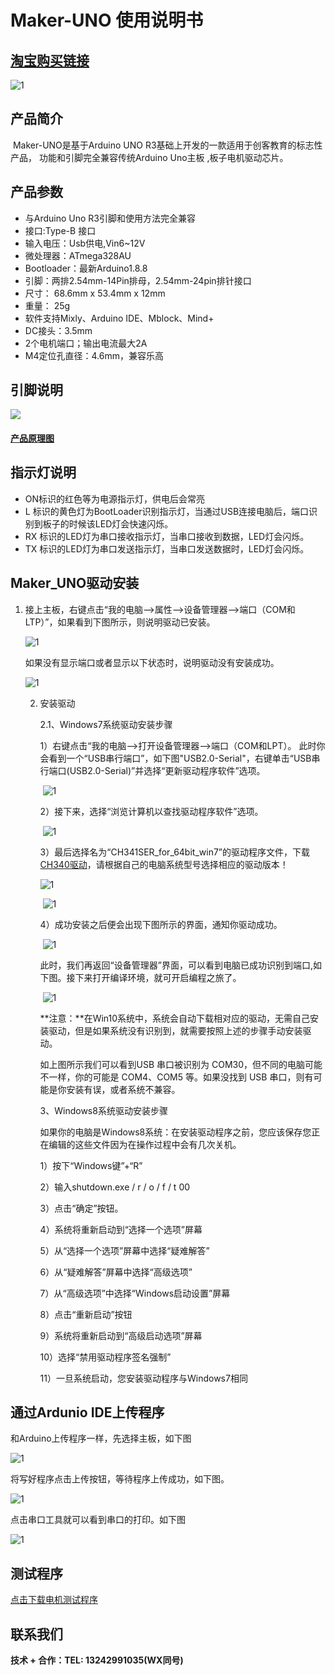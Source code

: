 # Maker-UNO 使用说明书

## [淘宝购买链接](https://item.taobao.com/item.htm?spm=a1z10.5-c-s.w4002-21556097795.26.23ae6b0dJkBCqZ&id=680974076367)

![1](./Maker_UNO/Maker_UNO.png)

## 产品简介

​	Maker-UNO是基于Arduino UNO R3基础上开发的一款适用于创客教育的标志性产品， 功能和引脚完全兼容传统Arduino Uno主板 ,板子电机驱动芯片。

## 产品参数

* 与Arduino Uno R3引脚和使用方法完全兼容
* 接口:Type-B 接口
* 输入电压：Usb供电,Vin6~12V
* 微处理器：ATmega328AU
* Bootloader：最新Arduino1.8.8
* 引脚：两排2.54mm-14Pin排母，2.54mm-24pin排针接口
* 尺寸： 68.6mm x 53.4mm x 12mm
* 重量： 25g
* 软件支持Mixly、Arduino IDE、Mblock、Mind+
* DC接头：3.5mm
* 2个电机端口；输出电流最大2A
* M4定位孔直径：4.6mm，兼容乐高

## 引脚说明 

![ ](./Maker_UNO/Maker_UNO_1.png)



#### **[产品原理图](./Maker_UNO/Maker_Uno.pdf)**

## 指示灯说明

- ON标识的红色等为电源指示灯，供电后会常亮
- L 标识的黄色灯为BootLoader识别指示灯，当通过USB连接电脑后，端口识别到板子的时候该LED灯会快速闪烁。
- RX 标识的LED灯为串口接收指示灯，当串口接收到数据，LED灯会闪烁。
- TX 标识的LED灯为串口发送指示灯，当串口发送数据时，LED灯会闪烁。

## Maker_UNO驱动安装

1. 接上主板，右键点击“我的电脑-->属性-->设备管理器-->端口（COM和LTP）”，如果看到下图所示，则说明驱动已安装。

   ![1](./Maker_UNO/port.jpg)

   如果没有显示端口或者显示以下状态时，说明驱动没有安装成功。

   ![1](./Maker_UNO/unport.jpg)

   2. 安装驱动

      2.1、Windows7系统驱动安装步骤

      1）右键点击“我的电脑-->打开设备管理器-->端口（COM和LPT）。 此时你会看到一个“USB串行端口”，如下图"USB2.0-Serial"，右键单击“USB串行端口(USB2.0-Serial)”并选择“更新驱动程序软件”选项。

      ​                ![1](./Maker_UNO/step1.jpg) 

      2）接下来，选择“浏览计算机以查找驱动程序软件”选项。

      ​                         ![1](./Maker_UNO/step2.jpg) 

      3）最后选择名为“CH341SER_for_64bit_win7”的驱动程序文件，下载[CH340驱动](https://github.com/emakefun/maker-uno/releases/download/v1.0.0/CH340_Driver.zip)，请根据自己的电脑系统型号选择相应的驱动版本！

      <img src="./Maker_UNO/CH340_Driver.png" alt="1" />

      ​             ![1](./Maker_UNO/CH340_Driver1.png) 

      4）成功安装之后便会出现下图所示的界面，通知你驱动成功。

      ​                    ![1](./Maker_UNO/step5.jpg) 

      此时，我们再返回“设备管理器”界面，可以看到电脑已成功识别到端口,如下图。接下来打开编译环境，就可开启编程之旅了。

      ​        ![1](./Maker_UNO/step6.jpg) 

      **注意：**在Win10系统中，系统会自动下载相对应的驱动，无需自己安装驱动，但是如果系统没有识别到，就需要按照上述的步骤手动安装驱动。

      如上图所示我们可以看到USB 串口被识别为 COM30，但不同的电脑可能不一样，你的可能是 COM4、COM5 等。如果没找到 USB 串口，则有可能是你安装有误，或者系统不兼容。

      3、Windows8系统驱动安装步骤

      如果你的电脑是Windows8系统：在安装驱动程序之前，您应该保存您正在编辑的这些文件因为在操作过程中会有几次关机。

      1）按下“Windows键”+“R”

      2）输入shutdown.exe / r / o / f / t 00

      3）点击“确定”按钮。

      4）系统将重新启动到“选择一个选项”屏幕

      5）从“选择一个选项”屏幕中选择“疑难解答”

      6）从“疑难解答”屏幕中选择“高级选项”

      7）从“高级选项”中选择“Windows启动设置”屏幕

      8）点击“重新启动”按钮

      9）系统将重新启动到“高级启动选项”屏幕

      10）选择“禁用驱动程序签名强制”

      11）一旦系统启动，您安装驱动程序与Windows7相同

## 通过Ardunio IDE上传程序

和Arduino上传程序一样，先选择主板，如下图

![1](./Maker_UNO/11.png)

将写好程序点击上传按钮，等待程序上传成功，如下图。

![1](./Maker_UNO/22.png)

点击串口工具就可以看到串口的打印。如下图

![1](./Maker_UNO/17.png)

## 测试程序

[点击下载电机测试程序](https://github.com/emakefun/maker-uno/releases/download/v1.0.0/DC_MotorTest.zip)

## 联系我们

**技术 + 合作：TEL:  13242991035(WX同号)**